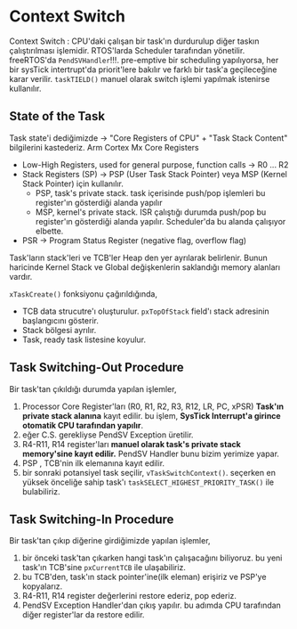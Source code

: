 # Context Switch

Context Switch : CPU'daki çalışan bir task'ın durdurulup diğer taskın çalıştırılması işlemidir.
RTOS'larda Scheduler tarafından yönetilir. freeRTOS'da `PendSVHandler`!!!.
pre-emptive bir scheduling yapılıyorsa, her bir sysTick intertrupt'da priorit'lere bakılır ve farklı bir task'a geçileceğine karar verilir. `taskTIELD()` manuel olarak switch işlemi yapılmak istenirse kullanılır.

## State of the Task

Task state'i dediğimizde -> "Core Registers of CPU" + "Task Stack Content" bilgilerini kastederiz.
Arm Cortex Mx Core Registers
- Low-High Registers, used for general purpose, function calls   ->  R0 ... R2
- Stack Registers (SP) -> PSP (User Task Stack Pointer) veya MSP (Kernel Stack Pointer) için kullanılır.
    - PSP, task's private stack. task içerisinde push/pop işlemleri bu register'ın gösterdiği alanda yapılır
    - MSP, kernel's private stack. ISR çalıştığı durumda push/pop bu register'ın gösterdiği alanda yapılır. Scheduler'da bu alanda çalışıyor elbette.
- PSR -> Program Status Register (negative flag, overflow flag)

Task'ların stack'leri ve TCB'ler Heap den yer ayrılarak belirlenir. Bunun haricinde Kernel Stack ve Global değişkenlerin saklandığı memory alanları vardır.

`xTaskCreate()` fonksiyonu çağırıldığında,
- TCB data strucutre'ı oluşturulur. `pxTopOfStack` field'ı stack adresinin başlangıcını gösterir.
- Stack bölgesi ayrılır.
- Task, ready task listesine koyulur.

## Task Switching-Out Procedure

Bir task'tan çıkıldığı durumda yapılan işlemler,

1. Processor Core Register'ları (R0, R1, R2, R3, R12, LR, PC, xPSR) **Task'ın private stack alanına** kayıt edilir. bu işlem, **__SysTick Interrupt'a girince otomatik CPU tarafından yapılır__**.
2. eğer C.S. gerekliyse PendSV Exception üretilir.
3. R4-R11, R14 register'ları **manuel olarak task's private stack memory'sine kayıt edilir.** PendSV Handler bunu bizim yerimize yapar.
4. PSP , TCB'nin ilk elemanına kayıt edilir. 
5. bir sonraki potansiyel task seçilir, `vTaskSwitchContext()`. seçerken en yüksek önceliğe sahip task'ı `taskSELECT_HIGHEST_PRIORITY_TASK()` ile bulabiliriz.

## Task Switching-In Procedure

Bir task'tan çıkıp diğerine girdiğimizde yapılan işlemler, 

1. bir önceki task'tan çıkarken hangi task'ın çalışacağını biliyoruz. bu yeni task'ın TCB'sine `pxCurrentTCB` ile ulaşabiliriz.
2. bu TCB'den, task'ın stack pointer'ine(ilk eleman) erişiriz ve PSP'ye kopyalarız.
3. R4-R11, R14 register değerlerini restore ederiz, pop ederiz.
4. PendSV Exception Handler'dan çıkış yapılır. bu adımda CPU tarafından diğer register'lar da restore edilir.